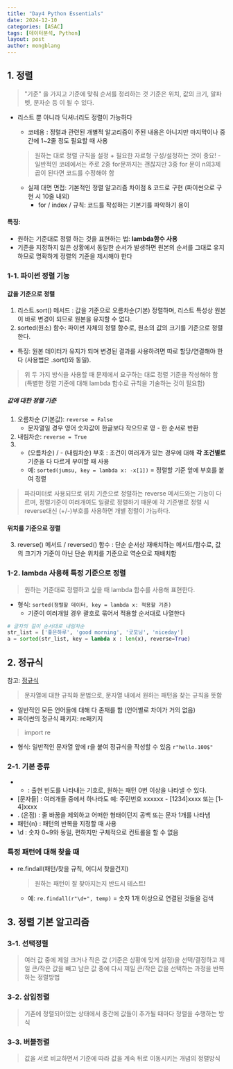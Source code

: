 ```yaml
---
title: "Day4 Python Essentials"
date: 2024-12-10
categories: [ASAC]
tags: [데이터분석, Python]
layout: post
author: mongblang
---
```


## 1. 정렬 
> "기준" 을 가지고 기준에 맞춰 순서를 정리하는 것
    기준은 위치, 값의 크기, 알파벳, 문자순 등 이 될 수 있다.

- 리스트 뿐 아니라 딕셔너리도 정렬이 가능하다 

    - 코테용 : 정렬과 관련된 개별적 알고리즘이 주된 내용은 아니지만 마지막이나 중간에 1~2줄 정도 필요할 때 사용
    > 원하는 대로 정렬 규칙을 설정 + 필요한 자료형 구성/설정하는 것이 중요!
        - 일반적인 코테에서는 주로 2중 for문까지는 괜찮지만 3중 for 문이 n의3제곱이 된다면 코드를 수정해야 함 

    - 실제 대면 면접: 기본적인 정렬 알고리즘 차이점 & 코드로 구현 (파이썬으로 구현 시 10줄 내외)
        - for / index / 규칙: 코드를 작성하는 기본기를 파악하기 용이

#### 특징: 
- 원하는 기준대로 정렬 하는 것을 표현하는 법: **lambda함수 사용**
- 기준을 지정하지 않은 상황에서 동일한 순서가 발생하면 원본의 순서를 그대로 유지하므로 명확하게 정렬의 기준을 제시해야 한다 

### 1-1. 파이썬 정렬 기능  
#### 값을 기준으로 정렬 
1. 리스트.sort() 메서드 : 값을 기준으로 오름차순(기본) 정렬하며, 리스트 특성상 원본이 바로 변경이 되므로 원본을 유지할 수 없다. 
2. sorted(원소) 함수: 파이썬 자체의 정렬 함수로, 원소의 값의 크기를 기준으로 정렬한다. 
- 특징: 원본 데이터가 유지가 되며 변경된 결과를 사용하려면 따로 할당/연결해야 한다 (사용법은 .sort()와 동일).  

> 위 두 가지 방식을 사용할 때 문제에서 요구하는 대로 정렬 기준을 작성해야 함 (특별한 정렬 기준에 대해 lambda 함수로 규칙을 기술하는 것이 필요함)  

##### 값에 대한 정렬 기준 
1. 오름차순 (기본값): `reverse = False` 
    - 문자열일 경우 영어 숫자값이 한글보다 작으므로 영 - 한 순서로 반환
2. 내림차순: `reverse = True`  
3. + (오름차순) / - (내림차순) 부호 : 조건이 여러개가 있는 경우에 대해 **각 조건별로** 기준을 다 다르게 부여할 때 사용 
    - 예: `sorted(jumsu, key = lambda x: -x[1])` = 정렬할 기준 앞에 부호를 붙여 정렬 

> 파라미터로 사용되므로 위치 기준으로 정렬하는 reverse 메서드와는 기능이 다르며, 정렬기준이 여러개여도 일괄로 정렬하기 때문에 각 기준별로 정렬 시 reverse대신 (+/-)부호를 사용하면 개별 정렬이 가능하다.   

  
#### 위치를 기준으로 정렬  
3. reverse() 메서드 / reversed() 함수 : 단순 순서상 재배치하는 메서드/함수로, 값의 크기가 기준이 아닌 단순 위치를 기준으로 역순으로 재배치함 

### 1-2. lambda 사용해 특정 기준으로 정렬 
> 원하는 기준대로 정렬하고 싶을 때 lambda 함수를 사용해 표현한다. 
- 형식: `sorted(정렬할 데이터, key = lambda x: 적용할 기준)`
    - 기준이 여러개일 경우 괄호로 묶어서 적용할 순서대로 나열한다  

```python
# 글자의 길이 순서대로 내림차순 
str_list = ['좋은하루', 'good morning', '굿모닝', 'niceday']
a = sorted(str_list, key = lambda x : len(x), reverse=True)

```
## 2. 정규식
참고: [정규식](https://painted-starfish-9d5.notion.site/1582b2da920780e3a228e91a1592c5fc)

> 문자열에 대한 규칙화 문법으로, 문자열 내에서 원하는 패턴을 찾는 규칙을 뜻함 
- 일반적인 모든 언어들에 대해 다 존재를 함 (언어별로 차이가 거의 없음)
- 파이썬의 정규식 패키지: re패키지
> import re

- 형식: 일반적인 문자열 앞에 r을 붙여 정규식을 작성할 수 있음
    `r"hello.100$"`

### 2-1. 기본 종류 
- * : 출현 빈도를 나타내는 기호로, 원하는 패턴 0번 이상을 나타낼 수 있다. 
- [문자들] : 여러개들 중에서 하나라도 
    예: 주민번호 xxxxxx - [1234]xxxx 또는 [1-4]xxxx
- . (온점) : 줄 바꿈을 제외하고 어떠한 형태이던지 공백 또는 문자 1개를 나타냄 
- 패턴{n} : 패턴의 반복을 지정할 때 사용 
- \d : 숫자 0~9와 동일, 편하지만 구체적으로 컨트롤을 할 수 없음

### 특정 패턴에 대해 찾을 때
- re.findall(패턴/찾을 규칙, 어디서 찾을건지)
    > 원하는 패턴이 잘 찾아지는지 반드시 테스트!
    - 예: `re.findall(r"\d+", temp)` = 숫자 1개 이상으로 연결된 것들을 검색 

## 3. 정렬 기본 알고리즘
### 3-1. 선택정렬 
> 여러 값 중에 제일 크거나 작은 값 (기준은 상황에 맞게 설정)을 선택/결정하고 제일 큰/작은 값을 빼고 남은 값 중에 다시 제일 큰/작은 값을 선택하는 과정을 반복하는 정렬방법

### 3-2. 삽입정렬 
> 기존에 정렬되어있는 상태에서 중간에 값들이 추가될 때마다 정렬을 수행하는 방식

### 3-3. 버블정렬
> 값을 서로 비교하면서 기준에 따라 값을 계속 뒤로 이동시키는 개념의 정렬방식 